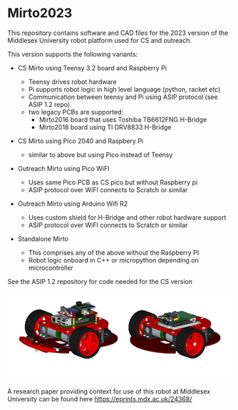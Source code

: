 # Mirto2023
This repository contains software and CAD files for the 2023 version of
the Middlesex University robot platform used for CS and outreach.

This version supports the following variants:
* CS Mirto using Teensy 3.2 board and Raspberry Pi 
  * Teensy drives robot hardware
  * Pi supports robot logic in high level language (python, racket etc)
  * Communication between teensy and Pi using ASIP protocol (see ASIP 1.2 repo)
  * two legacy PCBs are supported:
    * Mirto2016 board that uses Toshiba TB6612FNG H-Bridge
    * Mirto2018 board using TI DRV8833 H-Bridge
  
* CS Mirto using Pico 2040 and Raspbery Pi
  * similar to above but using Pico instead of Teensy
  
* Outreach Mirto using Pico WiFI
  * Uses same Pico PCB as CS pico but without Raspberry pi
  * ASIP protocol over WiFI connects to Scratch or similar
  
* Outreach Mirto using Arduino Wifi R2
  * Uses custom shield for H-Bridge and other robot hardware support
  * ASIP protocol over WiFI connects to Scratch or similar
  
* Standalone Mirto
  * This comprises any of the above without the Raspberry PI
  * Robot logic onboard in C++ or micropython depending on microcontroller

See the ASIP 1.2 repository for code needed for the CS version 

![Mirto 2023](https://github.com/michaelmargolis/Mirto2023/blob/main/Mirto2023.jpg)

A research paper providing context for use of this robot at Middlesex University can be found here https://eprints.mdx.ac.uk/24368/

